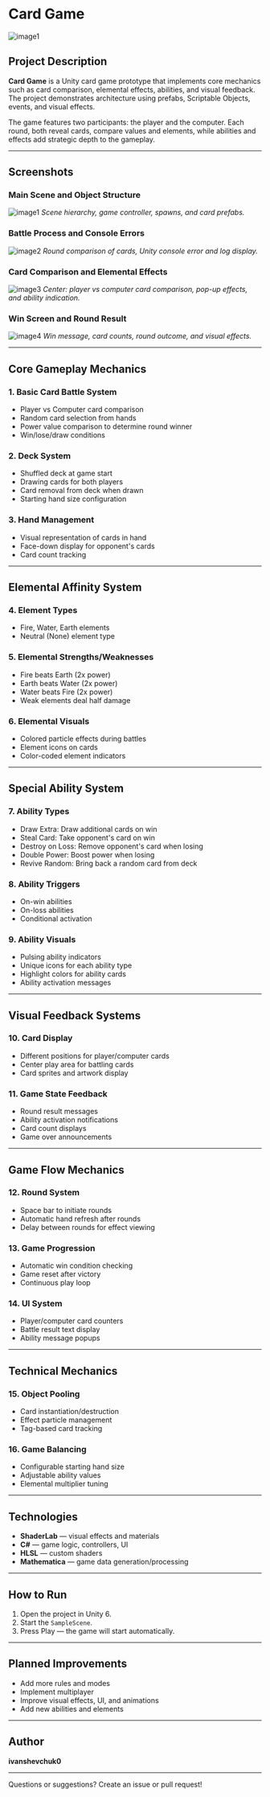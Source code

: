 # Card Game

![image1](images/image1.png)

## Project Description

**Card Game** is a Unity card game prototype that implements core mechanics such as card comparison, elemental effects, abilities, and visual feedback. The project demonstrates architecture using prefabs, Scriptable Objects, events, and visual effects.

The game features two participants: the player and the computer. Each round, both reveal cards, compare values and elements, while abilities and effects add strategic depth to the gameplay.

---

## Screenshots

### Main Scene and Object Structure
![image1](images/image1.png)
_Scene hierarchy, game controller, spawns, and card prefabs._

### Battle Process and Console Errors
![image2](images/image2.png)
_Round comparison of cards, Unity console error and log display._

### Card Comparison and Elemental Effects
![image3](images/image3.png)
_Center: player vs computer card comparison, pop-up effects, and ability indication._

### Win Screen and Round Result
![image4](images/image4.png)
_Win message, card counts, round outcome, and visual effects._

---

## Core Gameplay Mechanics

### 1. Basic Card Battle System
- Player vs Computer card comparison
- Random card selection from hands
- Power value comparison to determine round winner
- Win/lose/draw conditions

### 2. Deck System
- Shuffled deck at game start
- Drawing cards for both players
- Card removal from deck when drawn
- Starting hand size configuration

### 3. Hand Management
- Visual representation of cards in hand
- Face-down display for opponent's cards
- Card count tracking

---

## Elemental Affinity System

### 4. Element Types
- Fire, Water, Earth elements
- Neutral (None) element type

### 5. Elemental Strengths/Weaknesses
- Fire beats Earth (2x power)
- Earth beats Water (2x power)
- Water beats Fire (2x power)
- Weak elements deal half damage

### 6. Elemental Visuals
- Colored particle effects during battles
- Element icons on cards
- Color-coded element indicators

---

## Special Ability System

### 7. Ability Types
- Draw Extra: Draw additional cards on win
- Steal Card: Take opponent's card on win
- Destroy on Loss: Remove opponent's card when losing
- Double Power: Boost power when losing
- Revive Random: Bring back a random card from deck

### 8. Ability Triggers
- On-win abilities
- On-loss abilities
- Conditional activation

### 9. Ability Visuals
- Pulsing ability indicators
- Unique icons for each ability type
- Highlight colors for ability cards
- Ability activation messages

---

## Visual Feedback Systems

### 10. Card Display
- Different positions for player/computer cards
- Center play area for battling cards
- Card sprites and artwork display

### 11. Game State Feedback
- Round result messages
- Ability activation notifications
- Card count displays
- Game over announcements

---

## Game Flow Mechanics

### 12. Round System
- Space bar to initiate rounds
- Automatic hand refresh after rounds
- Delay between rounds for effect viewing

### 13. Game Progression
- Automatic win condition checking
- Game reset after victory
- Continuous play loop

### 14. UI System
- Player/computer card counters
- Battle result text display
- Ability message popups

---

## Technical Mechanics

### 15. Object Pooling
- Card instantiation/destruction
- Effect particle management
- Tag-based card tracking

### 16. Game Balancing
- Configurable starting hand size
- Adjustable ability values
- Elemental multiplier tuning

---

## Technologies

- **ShaderLab** — visual effects and materials
- **C#** — game logic, controllers, UI
- **HLSL** — custom shaders
- **Mathematica** — game data generation/processing

---

## How to Run

1. Open the project in Unity 6.
2. Start the `SampleScene`.
3. Press Play — the game will start automatically.

---

## Planned Improvements

- Add more rules and modes
- Implement multiplayer
- Improve visual effects, UI, and animations
- Add new abilities and elements

---

## Author

**ivanshevchuk0**

---

Questions or suggestions? Create an issue or pull request!
